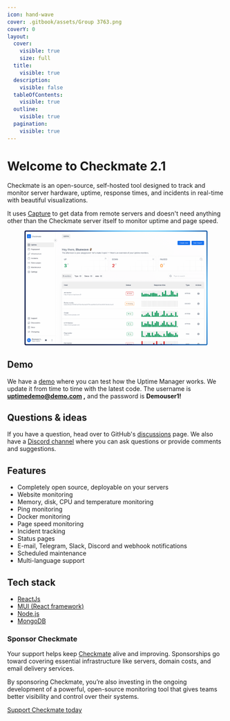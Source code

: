 ```yaml
---
icon: hand-wave
cover: .gitbook/assets/Group 3763.png
coverY: 0
layout:
  cover:
    visible: true
    size: full
  title:
    visible: true
  description:
    visible: false
  tableOfContents:
    visible: true
  outline:
    visible: true
  pagination:
    visible: true
---
```


# Welcome to Checkmate 2.1

Checkmate is an open-source, self-hosted tool designed to track and monitor server hardware, uptime, response times, and incidents in real-time with beautiful visualizations.

It uses [Capture](https://github.com/bluewave-labs/capture) to get data from remote servers and doesn't need anything other than the Checkmate server itself to monitor uptime and page speed.

<figure><img src=".gitbook/assets/image (4).png" alt=""><figcaption></figcaption></figure>

## Demo

We have a [demo](https://checkmate-demo.bluewavelabs.ca) where you can test how the Uptime Manager works. We update it from time to time with the latest code. The username is **uptimedemo@demo.com ,** and the password is **Demouser1!**

## Questions & ideas

If you have a question, head over to GitHub's [discussions](https://github.com/bluewave-labs/bluewave-uptime/discussions) page. We also have a [Discord channel](https://discord.com/invite/NAb6H3UTjK) where you can ask questions or provide comments and suggestions.

## Features

* Completely open source, deployable on your servers
* Website monitoring
* Memory, disk, CPU and temperature monitoring
* Ping monitoring
* Docker monitoring
* Page speed monitoring
* Incident tracking
* Status pages
* E-mail, Telegram, Slack, Discord and webhook notifications
* Scheduled maintenance
* Multi-language support

## Tech stack

* [ReactJs](https://react.dev/)
* [MUI (React framework)](https://mui.com/)
* [Node.js](https://nodejs.org/en)
* [MongoDB](https://mongodb.com)

### Sponsor Checkmate

Your support helps keep [Checkmate](https://checkmate.so/) alive and improving. Sponsorships go toward covering essential infrastructure like servers, domain costs, and email delivery services.

By sponsoring Checkmate, you’re also investing in the ongoing development of a powerful, open-source monitoring tool that gives teams better visibility and control over their systems.

<a href="https://buymeacoffee.com/gorkemcetin" class="button primary">Support Checkmate today</a>



